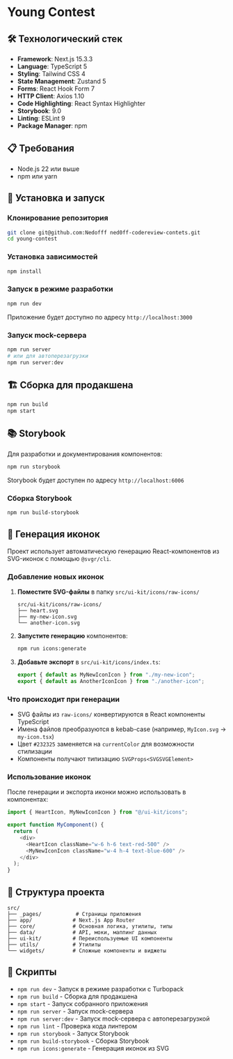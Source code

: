 # Young Contest

## 🛠 Технологический стек

- **Framework**: Next.js 15.3.3
- **Language**: TypeScript 5
- **Styling**: Tailwind CSS 4
- **State Management**: Zustand 5
- **Forms**: React Hook Form 7
- **HTTP Client**: Axios 1.10
- **Code Highlighting**: React Syntax Highlighter
- **Storybook**: 9.0
- **Linting**: ESLint 9
- **Package Manager**: npm

## 📋 Требования

- Node.js 22 или выше
- npm или yarn

## 🔧 Установка и запуск

### Клонирование репозитория

```bash
git clone git@github.com:Nedofff ned0ff-codereview-contets.git
cd young-contest
```

### Установка зависимостей

```bash
npm install
```

### Запуск в режиме разработки

```bash
npm run dev
```

Приложение будет доступно по адресу `http://localhost:3000`

### Запуск mock-сервера

```bash
npm run server
# или для автоперезагрузки
npm run server:dev
```

## 🏗 Сборка для продакшена

```bash
npm run build
npm start
```

## 📚 Storybook

Для разработки и документирования компонентов:

```bash
npm run storybook
```

Storybook будет доступен по адресу `http://localhost:6006`

### Сборка Storybook

```bash
npm run build-storybook
```

## 🎨 Генерация иконок

Проект использует автоматическую генерацию React-компонентов из SVG-иконок с помощью `@svgr/cli`.

### Добавление новых иконок

1. **Поместите SVG-файлы** в папку `src/ui-kit/icons/raw-icons/`

   ```
   src/ui-kit/icons/raw-icons/
   ├── heart.svg
   ├── my-new-icon.svg
   └── another-icon.svg
   ```

2. **Запустите генерацию** компонентов:

   ```bash
   npm run icons:generate
   ```

3. **Добавьте экспорт** в `src/ui-kit/icons/index.ts`:
   ```typescript
   export { default as MyNewIconIcon } from "./my-new-icon";
   export { default as AnotherIconIcon } from "./another-icon";
   ```

### Что происходит при генерации

- SVG файлы из `raw-icons/` конвертируются в React компоненты TypeScript
- Имена файлов преобразуются в kebab-case (например, `MyIcon.svg` → `my-icon.tsx`)
- Цвет `#232325` заменяется на `currentColor` для возможности стилизации
- Компоненты получают типизацию `SVGProps<SVGSVGElement>`

### Использование иконок

После генерации и экспорта иконки можно использовать в компонентах:

```typescript
import { HeartIcon, MyNewIconIcon } from "@/ui-kit/icons";

export function MyComponent() {
  return (
    <div>
      <HeartIcon className="w-6 h-6 text-red-500" />
      <MyNewIconIcon className="w-4 h-4 text-blue-600" />
    </div>
  );
}
```

## 📁 Структура проекта

```
src/
├── _pages/           # Страницы приложения
├── app/             # Next.js App Router
├── core/            # Основная логика, утилиты, типы
├── data/            # API, моки, маппинг данных
├── ui-kit/          # Переиспользуемые UI компоненты
├── utils/           # Утилиты
└── widgets/         # Сложные компоненты и виджеты
```

## 🔄 Скрипты

- `npm run dev` - Запуск в режиме разработки с Turbopack
- `npm run build` - Сборка для продакшена
- `npm start` - Запуск собранного приложения
- `npm run server` - Запуск mock-сервера
- `npm run server:dev` - Запуск mock-сервера с автоперезагрузкой
- `npm run lint` - Проверка кода линтером
- `npm run storybook` - Запуск Storybook
- `npm run build-storybook` - Сборка Storybook
- `npm run icons:generate` - Генерация иконок из SVG
